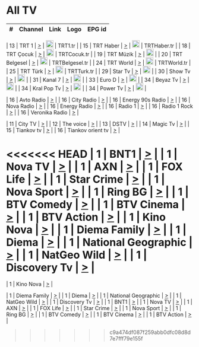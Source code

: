 <h1>All TV</h1>

| #   | Channel        | Link  | Logo | EPG id |
|:---:|:--------------:|:-----:|:----:|:------:|

| 13  | TRT 1            | [>](https://tv-trt1.medya.trt.com.tr/master.m3u8) | <img height="20" src="https://i.imgur.com/j786OLG.png"/> | TRT1.tr |
| 15  | TRT Haber        | [>](https://tv-trthaber.medya.trt.com.tr/master.m3u8) | <img height="20" src="https://i.imgur.com/OVfo8Ab.png"/> | TRTHaber.tr |
| 18  | TRT Çocuk        | [>](https://tv-trtcocuk.medya.trt.com.tr/master.m3u8) | <img height="20" src="https://i.imgur.com/QLFmD6d.png"/> | TRTCocuk.tr |
| 19  | TRT Müzik        | [>](https://tv-trtmuzik.medya.trt.com.tr/master.m3u8) | <img height="20" src="https://i.imgur.com/fIVFCEd.png"/> |
| 20  | TRT Belgesel     | [>](https://tv-trtbelgesel.medya.trt.com.tr/master.m3u8) | <img height="20" src="https://i.imgur.com/MGO87pe.png"/> | TRTBelgesel.tr |
| 24  | TRT World        | [>](https://tv-trtworld.medya.trt.com.tr/master.m3u8) | <img height="20" src="https://i.imgur.com/JEA2xpv.png"/> | TRTWorld.tr |
| 25  | TRT Türk         | [>](https://tv-trtturk.medya.trt.com.tr/master.m3u8) | <img height="20" src="https://i.imgur.com/OSTOQNw.png"/> | TRTTurk.tr |
| 29  | Star Tv   | [>](https://dogus-live.daioncdn.net/startv/startv_360p.m3u8) | <img height="20" src="https://i.imgur.com/IebUZx1.png"/> |
| 30  | Show Tv     | [>](https://ciner-live.daioncdn.net/showtv/showtv.m3u8) | <img height="20" src="https://i.imgur.com/IebUZx1.png"/> |
| 31  | Kanal 7     | [>](https://kanal7-live.daioncdn.net/kanal7/kanal7.m3u8) | <img height="20" src="https://i.imgur.com/IebUZx1.png"/> |
| 33  | Euro D    | [>](https://www.youtube.com/user/KanalD/live) | <img height="20" src="https://i.imgur.com/IebUZx1.png"/> |
| 34  | Beyaz Tv     | [>](https://beyaztv-live.daioncdn.net/beyaztv/beyaztv.m3u8) | <img height="20" src="https://i.imgur.com/IebUZx1.png"/> |
| 34  | Kral Pop Tv     | [>](https://www.youtube.com/watch?v=GuFTuKoXepw) | <img height="20" src="https://i.imgur.com/IebUZx1.png"/> |
| 34  | Power Tv     | [>](https://livetv.powerapp.com.tr/powerTV/powerhd.smil/chunklist.m3u8) | <img height="20" src="https://i.imgur.com/IebUZx1.png"/> |

| 16  | Avto Radio | [>](http://stream.metacast.eu/avtoradio.mp3.m3u) |
| 16  | City Radio | [>](http://stream.metacast.eu/city.aac.m3u) |
| 16  | Energy 90s Radio | [>](http://stream.metacast.eu/energy-90s.m3u) |
| 16  | Nova Radio | [>](http://stream.metacast.eu/nova.aac.m3u) |
| 16  | Energy Radio | [>](http://stream.metacast.eu/nrj.aac.m3u) |
| 16  | Radio 1 | [>](http://stream.metacast.eu/radio1.aac.m3u) |
| 16  | Radio 1 Rock | [>](http://stream.metacast.eu/radio1rock.aac.m3u) |
| 16  | Veronika Radio | [>](http://stream.metacast.eu/veronika.aac.m3u) |

| 11  | City TV | [>](https://tv.city.bg/play/tshls/citytv/index.m3u8) |
| 12  | The voice | [>](https://bss1.neterra.tv/thevoice/thevoice.m3u8) |
| 13  | DSTV | [>](http://46.249.95.140:8081/hls/data.m3u8) |
| 14  | Magic Tv | [>](https://bss1.neterra.tv/magictv/magictv.m3u8) |
| 15  | Tiankov tv | [>](https://streamer103.neterra.tv/tiankov-folk/live.m3u8) |
| 16  | Tiankov orient tv | [>](https://streamer103.neterra.tv/tiankov-orient/live.m3u8) |

<<<<<<< HEAD
| 1 | BNT1 | [>](https://ymkaya.xyz:35927/tv/bnt1/playlist.m3u8?wmsAuthSign=c2VydmVyX3RpbWU9MS8xNS8yMDI1IDc6MjA6NTEgUE0maGFzaF92YWx1ZT1QOE1UMVQzYkwrQmREdzVGWFJVWm5nPT0mdmFsaWRtaW51dGVzPTYw) |
| 1 | Nova TV | [>](https://ymkaya.xyz:35927/tv/novatv/playlist.m3u8?wmsAuthSign=c2VydmVyX3RpbWU9MS8xNS8yMDI1IDc6MjE6MDIgUE0maGFzaF92YWx1ZT1HVGVuaXN6clJBOHpiTkxPZlB2TDRRPT0mdmFsaWRtaW51dGVzPTYw) |
| 1 | AXN | [>](https://ymkaya.xyz:35927/tv/axn/playlist.m3u8?wmsAuthSign=c2VydmVyX3RpbWU9MS8xNS8yMDI1IDc6MjE6MTIgUE0maGFzaF92YWx1ZT1URWZ4OWJNZmVKTG5qc3c2SWxacFV3PT0mdmFsaWRtaW51dGVzPTYw) |
| 1 | FOX Life | [>](https://ymkaya.xyz:35927/tv/foxlife/playlist.m3u8?wmsAuthSign=c2VydmVyX3RpbWU9MS8xNS8yMDI1IDc6MjE6MjIgUE0maGFzaF92YWx1ZT1IMmpDNXR3dlE1NWtveFpQb2pISldBPT0mdmFsaWRtaW51dGVzPTYw) |
| 1 | Star Crime | [>](https://ymkaya.xyz:35927/tv/foxcrime/playlist.m3u8?wmsAuthSign=c2VydmVyX3RpbWU9MS8xNS8yMDI1IDc6MjE6MzMgUE0maGFzaF92YWx1ZT0waXIxUUhmTkgwQ0U5OXRqMUJSdzhnPT0mdmFsaWRtaW51dGVzPTYw) |
| 1 | Nova Sport | [>](https://ymkaya.xyz:35927/tv/novasport/playlist.m3u8?wmsAuthSign=c2VydmVyX3RpbWU9MS8xNS8yMDI1IDc6MjE6NDMgUE0maGFzaF92YWx1ZT1BNDlPeS9ScGYrK2ZXcnh4a0pTaHR3PT0mdmFsaWRtaW51dGVzPTYw) |
| 1 | Ring BG | [>](https://ymkaya.xyz:35927/tv/ringbg/playlist.m3u8?wmsAuthSign=c2VydmVyX3RpbWU9MS8xNS8yMDI1IDc6MjE6NTMgUE0maGFzaF92YWx1ZT11dW83YnRsbmlHZEtQbkt1djhCRmdRPT0mdmFsaWRtaW51dGVzPTYw) |
| 1 | BTV Comedy | [>](https://ymkaya.xyz:35927/tv/btvcomedy/playlist.m3u8?wmsAuthSign=c2VydmVyX3RpbWU9MS8xNS8yMDI1IDc6MjI6MDMgUE0maGFzaF92YWx1ZT1TdGg4Zm95UUFBNnNXak5zR0xQTXVBPT0mdmFsaWRtaW51dGVzPTYw) |
| 1 | BTV Cinema | [>](https://ymkaya.xyz:35927/tv/btvcinema/playlist.m3u8?wmsAuthSign=c2VydmVyX3RpbWU9MS8xNS8yMDI1IDc6MjI6MTQgUE0maGFzaF92YWx1ZT1GUUJHdTFrdGozU2l2V214K1J5NS93PT0mdmFsaWRtaW51dGVzPTYw) |
| 1 | BTV Action | [>](https://ymkaya.xyz:35927/tv/btvaction/playlist.m3u8?wmsAuthSign=c2VydmVyX3RpbWU9MS8xNS8yMDI1IDc6MjI6MjQgUE0maGFzaF92YWx1ZT1EdmkybGJ0RTVyWHduWEFDbWVGaGRRPT0mdmFsaWRtaW51dGVzPTYw) |
| 1 | Kino Nova | [>](https://ymkaya.xyz:35927/tv/kinonova/playlist.m3u8?wmsAuthSign=c2VydmVyX3RpbWU9MS8xNS8yMDI1IDc6MjI6MzQgUE0maGFzaF92YWx1ZT0wRUtmZlFIeWZoMnVjN2RuMnJFZXhnPT0mdmFsaWRtaW51dGVzPTYw) |
| 1 | Diema Family | [>](https://ymkaya.xyz:35927/tv/diemafamily/playlist.m3u8?wmsAuthSign=c2VydmVyX3RpbWU9MS8xNS8yMDI1IDc6MjI6NDQgUE0maGFzaF92YWx1ZT1OcmpJTVh3SndiRGNyUUplTnpxQVN3PT0mdmFsaWRtaW51dGVzPTYw) |
| 1 | Diema | [>](https://ymkaya.xyz:35927/tv/diema/playlist.m3u8?wmsAuthSign=c2VydmVyX3RpbWU9MS8xNS8yMDI1IDc6MjI6NTQgUE0maGFzaF92YWx1ZT02U1F0VTlXYXAyL0Z5NlpRUEU1SGdBPT0mdmFsaWRtaW51dGVzPTYw) |
| 1 | National Geographic | [>](https://ymkaya.xyz:35927/tv/natgeo/playlist.m3u8?wmsAuthSign=c2VydmVyX3RpbWU9MS8xNS8yMDI1IDc6MjM6NTMgUE0maGFzaF92YWx1ZT1oUTk5MzI4MVNxelJ5TlJBVE5pVWJBPT0mdmFsaWRtaW51dGVzPTYw) |
| 1 | NatGeo Wild | [>](https://ymkaya.xyz:35927/tv/natgeowild/playlist.m3u8?wmsAuthSign=c2VydmVyX3RpbWU9MS8xNS8yMDI1IDc6MjQ6MDMgUE0maGFzaF92YWx1ZT1zS3ZTZjBsSlcrci9zY1NBU3hYbHFBPT0mdmFsaWRtaW51dGVzPTYw) |
| 1 | Discovery Tv | [>](https://ymkaya.xyz:35927/tv/discovery/playlist.m3u8?wmsAuthSign=c2VydmVyX3RpbWU9MS8xNS8yMDI1IDc6MjQ6MTMgUE0maGFzaF92YWx1ZT00WWNKUkRNV2cxaG1oQXJaMWFGdnFBPT0mdmFsaWRtaW51dGVzPTYw) |
=======


| 1 | Kino Nova | [>](https://ymkaya.xyz:11336/tv/kinonova/playlist.m3u8?wmsAuthSign=c2VydmVyX3RpbWU9MS8yLzIwMjUgNDo0MDoyMCBBTSZoYXNoX3ZhbHVlPWlFS1FrWEtMMVRFM3l5YklUWUJQUHc9PSZ2YWxpZG1pbnV0ZXM9NjA=) |

| 1 | Diema Family | [>](https://ymkaya.xyz:11336/tv/diemafamily/playlist.m3u8?wmsAuthSign=c2VydmVyX3RpbWU9MS8yLzIwMjUgNDo0MDozMCBBTSZoYXNoX3ZhbHVlPUVUaTVKTldvZTF5WVVCM0YwL21kaXc9PSZ2YWxpZG1pbnV0ZXM9NjA=) |
| 1 | Diema | [>](https://ymkaya.xyz:11336/tv/diema/playlist.m3u8?wmsAuthSign=c2VydmVyX3RpbWU9MS8yLzIwMjUgNDo0MDo0MCBBTSZoYXNoX3ZhbHVlPVlYMWVJT2NuUjNpUTBsaytEUFFOS2c9PSZ2YWxpZG1pbnV0ZXM9NjA=) |
| 1 | National Geographic | [>](https://ymkaya.xyz:11336/tv/natgeo/playlist.m3u8?wmsAuthSign=c2VydmVyX3RpbWU9MS8yLzIwMjUgNDo0MTo0MSBBTSZoYXNoX3ZhbHVlPTJQTlVmcG5nYWx0M013eUhGRGxnd0E9PSZ2YWxpZG1pbnV0ZXM9NjA=) |
| 1 | NatGeo Wild | [>](https://ymkaya.xyz:11336/tv/natgeowild/playlist.m3u8?wmsAuthSign=c2VydmVyX3RpbWU9MS8yLzIwMjUgNDo0MTo1MSBBTSZoYXNoX3ZhbHVlPVl1OXZaTTliN0hGWEN3eDBYd1duNkE9PSZ2YWxpZG1pbnV0ZXM9NjA=) |
| 1 | Discovery Tv | [>](https://ymkaya.xyz:11336/tv/discovery/playlist.m3u8?wmsAuthSign=c2VydmVyX3RpbWU9MS8yLzIwMjUgNDo0MjowMSBBTSZoYXNoX3ZhbHVlPWtBQmdLNlY2RmQwWElzMVYzSDJyVkE9PSZ2YWxpZG1pbnV0ZXM9NjA=) |
| 1 | BNT1 | [>](https://ymkaya.xyz:11336/tv/bnt1/playlist.m3u8?wmsAuthSign=c2VydmVyX3RpbWU9MS8yLzIwMjUgNDozODozOCBBTSZoYXNoX3ZhbHVlPVVrMVlRQXpJWlhYeUh6ZFVpSC9NMUE9PSZ2YWxpZG1pbnV0ZXM9NjA=) |
| 1 | Nova TV | [>](https://ymkaya.xyz:11336/tv/novatv/playlist.m3u8?wmsAuthSign=c2VydmVyX3RpbWU9MS8yLzIwMjUgNDozODo0OCBBTSZoYXNoX3ZhbHVlPUVxQjh1a0ZzYkVGZU8zZDFGTzdreVE9PSZ2YWxpZG1pbnV0ZXM9NjA=) |
| 1 | AXN | [>](https://ymkaya.xyz:11336/tv/axn/playlist.m3u8?wmsAuthSign=c2VydmVyX3RpbWU9MS8yLzIwMjUgNDozODo1OCBBTSZoYXNoX3ZhbHVlPUpkWStGY1hkNXhaOVpPZ0thQ0FZL3c9PSZ2YWxpZG1pbnV0ZXM9NjA=) |
| 1 | FOX Life | [>](https://ymkaya.xyz:11336/tv/foxlife/playlist.m3u8?wmsAuthSign=c2VydmVyX3RpbWU9MS8yLzIwMjUgNDozOToxMCBBTSZoYXNoX3ZhbHVlPWt1ZDc1T3AzYlZDTjJnSy9TU0xJZlE9PSZ2YWxpZG1pbnV0ZXM9NjA=) |
| 1 | Star Crime | [>](https://ymkaya.xyz:11336/tv/foxcrime/playlist.m3u8?wmsAuthSign=c2VydmVyX3RpbWU9MS8yLzIwMjUgNDozOToyMCBBTSZoYXNoX3ZhbHVlPXIwVU45Nm9FR1l2enNkTG9TanBxbmc9PSZ2YWxpZG1pbnV0ZXM9NjA=) |
| 1 | Nova Sport | [>](https://ymkaya.xyz:11336/tv/novasport/playlist.m3u8?wmsAuthSign=c2VydmVyX3RpbWU9MS8yLzIwMjUgNDozOTozMCBBTSZoYXNoX3ZhbHVlPXlSZ0UxazVaM0xhSmc0NmR4T0c1T2c9PSZ2YWxpZG1pbnV0ZXM9NjA=) |
| 1 | Ring BG | [>](https://ymkaya.xyz:11336/tv/ringbg/playlist.m3u8?wmsAuthSign=c2VydmVyX3RpbWU9MS8yLzIwMjUgNDozOTo0MCBBTSZoYXNoX3ZhbHVlPTR4aUlFNHVUYWN4enY1WkVuOFZma2c9PSZ2YWxpZG1pbnV0ZXM9NjA=) |
| 1 | BTV Comedy | [>](https://ymkaya.xyz:11336/tv/btvcomedy/playlist.m3u8?wmsAuthSign=c2VydmVyX3RpbWU9MS8yLzIwMjUgNDozOTo1MCBBTSZoYXNoX3ZhbHVlPUtrMTJ2RHNTTUU1RFp1ZkVOdXFSK3c9PSZ2YWxpZG1pbnV0ZXM9NjA=) |
| 1 | BTV Cinema | [>](https://ymkaya.xyz:11336/tv/btvcinema/playlist.m3u8?wmsAuthSign=c2VydmVyX3RpbWU9MS8yLzIwMjUgNDozOTo1OSBBTSZoYXNoX3ZhbHVlPTZWcU9FZW56cG1NM1lrYy8xNE5NeHc9PSZ2YWxpZG1pbnV0ZXM9NjA=) |
| 1 | BTV Action | [>](https://ymkaya.xyz:11336/tv/btvaction/playlist.m3u8?wmsAuthSign=c2VydmVyX3RpbWU9MS8yLzIwMjUgNDo0MDoxMCBBTSZoYXNoX3ZhbHVlPUlDd0ErRkZVWThyMVZwR3c2REdGZ3c9PSZ2YWxpZG1pbnV0ZXM9NjA=) |
>>>>>>> c9a474df087f259abb0dfc08d8d7e7fff79e155f
